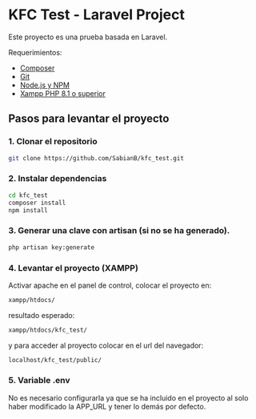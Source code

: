 # KFC Test - Laravel Project

Este proyecto es una prueba basada en Laravel.

Requerimientos:

- [Composer](https://getcomposer.org/download/)
- [Git](https://git-scm.com/)
- [Node.js y NPM](https://nodejs.org/)
- [Xampp PHP 8.1 o superior](https://www.apachefriends.org/es/download.html)

## Pasos para levantar el proyecto

### 1. Clonar el repositorio

```bash
git clone https://github.com/SabianB/kfc_test.git
```
### 2. Instalar dependencias

```bash
cd kfc_test
composer install
npm install
```

### 3. Generar una clave con artisan (si no se ha generado).
```bash
php artisan key:generate
```

### 4. Levantar el proyecto (XAMPP)

Activar apache en el panel de control, colocar el proyecto en:
```bash
xampp/htdocs/
```
resultado esperado:
```bash
xampp/htdocs/kfc_test/
```
y para acceder al proyecto colocar en el url del navegador:
```bash
localhost/kfc_test/public/
```

### 5. Variable .env
No es necesario configurarla ya que se ha incluido en el proyecto al solo haber modificado la APP_URL y tener lo demás por defecto.